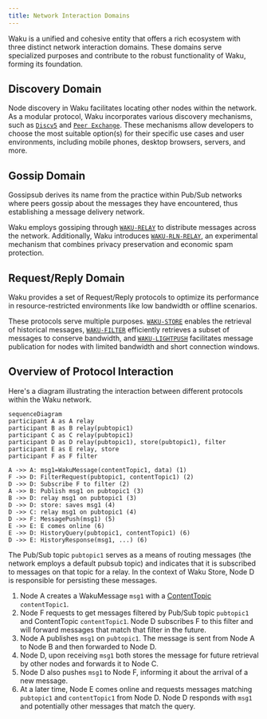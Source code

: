 ```yaml
---
title: Network Interaction Domains
---
```


Waku is a unified and cohesive entity that offers a rich ecosystem with three distinct network interaction domains. These domains serve specialized purposes and contribute to the robust functionality of Waku, forming its foundation.

## Discovery Domain

Node discovery in Waku facilitates locating other nodes within the network. As a modular protocol, Waku incorporates various discovery mechanisms, such as [`Discv5`](/overview/concepts/node-discovery#discv5) and [`Peer Exchange`](/overview/concepts/node-discovery#peer-exchange). These mechanisms allow developers to choose the most suitable option(s) for their specific use cases and user environments, including mobile phones, desktop browsers, servers, and more.

## Gossip Domain

Gossipsub derives its name from the practice within Pub/Sub networks where peers gossip about the messages they have encountered, thus establishing a message delivery network.

Waku employs gossiping through [`WAKU-RELAY`](/overview/concepts/protocols#waku-relay) to distribute messages across the network. Additionally, Waku introduces [`WAKU-RLN-RELAY`](/overview/concepts/protocols#waku-rln-relay), an experimental mechanism that combines privacy preservation and economic spam protection.

## Request/Reply Domain

Waku provides a set of Request/Reply protocols to optimize its performance in resource-restricted environments like low bandwidth or offline scenarios.

These protocols serve multiple purposes. [`WAKU-STORE`](/overview/concepts/protocols#waku-store) enables the retrieval of historical messages, [`WAKU-FILTER`](/overview/concepts/protocols#waku-filter) efficiently retrieves a subset of messages to conserve bandwidth, and [`WAKU-LIGHTPUSH`](/overview/concepts/protocols#waku-light-push) facilitates message publication for nodes with limited bandwidth and short connection windows.

## Overview of Protocol Interaction

Here's a diagram illustrating the interaction between different protocols within the Waku network.

```mermaid
sequenceDiagram
participant A as A relay
participant B as B relay(pubtopic1)
participant C as C relay(pubtopic1)
participant D as D relay(pubtopic1), store(pubtopic1), filter
participant E as E relay, store
participant F as F filter

A ->> A: msg1=WakuMessage(contentTopic1, data) (1)
F ->> D: FilterRequest(pubtopic1, contentTopic1) (2)
D ->> D: Subscribe F to filter (2)
A ->> B: Publish msg1 on pubtopic1 (3)
B ->> D: relay msg1 on pubtopic1 (3)
D ->> D: store: saves msg1 (4)
D ->> C: relay msg1 on pubtopic1 (4)
D ->> F: MessagePush(msg1) (5)
E ->> E: E comes online (6)
E ->> D: HistoryQuery(pubtopic1, contentTopic1) (6)
D ->> E: HistoryResponse(msg1, ...) (6)
```

The Pub/Sub topic `pubtopic1` serves as a means of routing messages (the network employs a default pubsub topic) and indicates that it is subscribed to messages on that topic for a relay. In the context of Waku Store, Node D is responsible for persisting these messages.

1. Node A creates a WakuMessage `msg1` with a [ContentTopic](/overview/concepts/content-topics) `contentTopic1`.
2. Node F requests to get messages filtered by Pub/Sub topic `pubtopic1` and ContentTopic `contentTopic1`. Node D subscribes F to this filter and will forward messages that match that filter in the future.
3. Node A publishes `msg1` on `pubtopic1`. The message is sent from Node A to Node B and then forwarded to Node D.
4. Node D, upon receiving `msg1` both stores the message for future retrieval by other nodes and forwards it to Node C.
5. Node D also pushes `msg1` to Node F, informing it about the arrival of a new message.
6. At a later time, Node E comes online and requests messages matching `pubtopic1` and `contentTopic1` from Node D. Node D responds with `msg1` and potentially other messages that match the query.